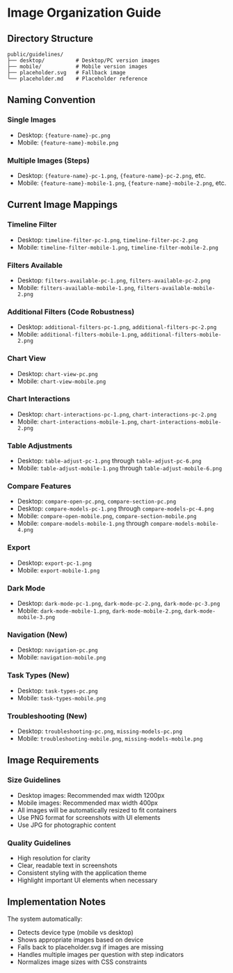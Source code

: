 # Image Organization Guide

## Directory Structure
```
public/guidelines/
├── desktop/          # Desktop/PC version images
├── mobile/           # Mobile version images  
├── placeholder.svg   # Fallback image
└── placeholder.md    # Placeholder reference
```

## Naming Convention

### Single Images
- Desktop: `{feature-name}-pc.png`
- Mobile: `{feature-name}-mobile.png`

### Multiple Images (Steps)
- Desktop: `{feature-name}-pc-1.png`, `{feature-name}-pc-2.png`, etc.
- Mobile: `{feature-name}-mobile-1.png`, `{feature-name}-mobile-2.png`, etc.

## Current Image Mappings

### Timeline Filter
- Desktop: `timeline-filter-pc-1.png`, `timeline-filter-pc-2.png`
- Mobile: `timeline-filter-mobile-1.png`, `timeline-filter-mobile-2.png`

### Filters Available
- Desktop: `filters-available-pc-1.png`, `filters-available-pc-2.png`
- Mobile: `filters-available-mobile-1.png`, `filters-available-mobile-2.png`

### Additional Filters (Code Robustness)
- Desktop: `additional-filters-pc-1.png`, `additional-filters-pc-2.png`
- Mobile: `additional-filters-mobile-1.png`, `additional-filters-mobile-2.png`

### Chart View
- Desktop: `chart-view-pc.png`
- Mobile: `chart-view-mobile.png`

### Chart Interactions
- Desktop: `chart-interactions-pc-1.png`, `chart-interactions-pc-2.png`
- Mobile: `chart-interactions-mobile-1.png`, `chart-interactions-mobile-2.png`

### Table Adjustments
- Desktop: `table-adjust-pc-1.png` through `table-adjust-pc-6.png`
- Mobile: `table-adjust-mobile-1.png` through `table-adjust-mobile-6.png`

### Compare Features
- Desktop: `compare-open-pc.png`, `compare-section-pc.png`
- Desktop: `compare-models-pc-1.png` through `compare-models-pc-4.png`
- Mobile: `compare-open-mobile.png`, `compare-section-mobile.png`
- Mobile: `compare-models-mobile-1.png` through `compare-models-mobile-4.png`

### Export
- Desktop: `export-pc-1.png`
- Mobile: `export-mobile-1.png`

### Dark Mode
- Desktop: `dark-mode-pc-1.png`, `dark-mode-pc-2.png`, `dark-mode-pc-3.png`
- Mobile: `dark-mode-mobile-1.png`, `dark-mode-mobile-2.png`, `dark-mode-mobile-3.png`

### Navigation (New)
- Desktop: `navigation-pc.png`
- Mobile: `navigation-mobile.png`

### Task Types (New)
- Desktop: `task-types-pc.png`
- Mobile: `task-types-mobile.png`

### Troubleshooting (New)
- Desktop: `troubleshooting-pc.png`, `missing-models-pc.png`
- Mobile: `troubleshooting-mobile.png`, `missing-models-mobile.png`

## Image Requirements

### Size Guidelines
- Desktop images: Recommended max width 1200px
- Mobile images: Recommended max width 400px
- All images will be automatically resized to fit containers
- Use PNG format for screenshots with UI elements
- Use JPG for photographic content

### Quality Guidelines
- High resolution for clarity
- Clear, readable text in screenshots
- Consistent styling with the application theme
- Highlight important UI elements when necessary

## Implementation Notes

The system automatically:
- Detects device type (mobile vs desktop)
- Shows appropriate images based on device
- Falls back to placeholder.svg if images are missing
- Handles multiple images per question with step indicators
- Normalizes image sizes with CSS constraints
